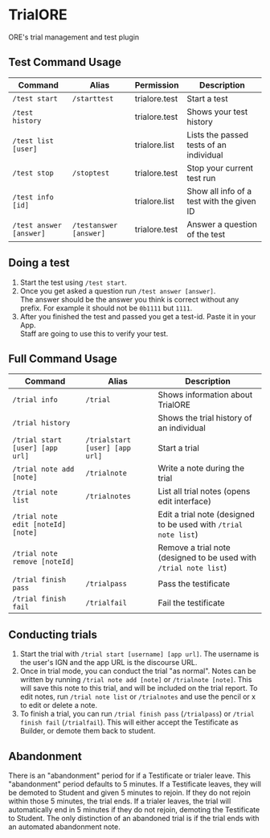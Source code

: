 # TrialORE

ORE's trial management and test plugin

## Test Command Usage

| Command                            | Alias                  | Permission    | Description                                  |
|------------------------------------|------------------------|---------------|----------------------------------------------|
| `/test start`                      | `/starttest`           | trialore.test | Start a test                                 |
| `/test history`                    |                        | trialore.test | Shows your test history                      |
| `/test list [user]`                |                        | trialore.list | Lists the passed tests of an individual      |
| `/test stop `                      | `/stoptest`            | trialore.test | Stop your current test run                   |
| `/test info [id]`                  |                        | trialore.list | Show all info of a test with the given ID    |
| `/test answer [answer]`            | `/testanswer [answer]` | trialore.test | Answer a question of the test                |

## Doing a test
1. Start the test using `/test start`.
2. Once you get asked a question run `/test answer [answer]`. \
The answer should be the answer you think is correct without any prefix. For example it should not be `0b1111` but `1111`.
3. After you finished the test and passed you get a test-id. Paste it in your App. \
Staff are going to use this to verify your test.

## Full Command Usage

| Command                            | Alias                          | Description                                                       |
|------------------------------------|--------------------------------|-------------------------------------------------------------------|
| `/trial info`                      | `/trial`                       | Shows information about TrialORE                                  |
| `/trial history`                   |                                | Shows the trial history of an individual                          |
| `/trial start [user] [app url]`    | `/trialstart [user] [app url]` | Start a trial                                                     |
| `/trial note add [note]`           | `/trialnote`                   | Write a note during the trial                                     |
| `/trial note list`                 | `/trialnotes`                  | List all trial notes (opens edit interface)                       |
| `/trial note edit [noteId] [note]` |                                | Edit a trial note (designed to be used with `/trial note list`)   |
| `/trial note remove [noteId]`      |                                | Remove a trial note (designed to be used with `/trial note list`) |
| `/trial finish pass`               | `/trialpass`                   | Pass the testificate                                              |
| `/trial finish fail`               | `/trialfail`                   | Fail the testificate                                              |

## Conducting trials

1. Start the trial with `/trial start [username] [app url]`.
The username is the user's IGN and the app URL is the discourse URL.
2. Once in trial mode, you can conduct the trial "as normal".
Notes can be written by running `/trial note add [note]` or `/trialnote [note]`.
This will save this note to this trial, and will be included on the trial report.
To edit notes, run `/trial note list` or `/trialnotes` and use the pencil or x to edit or delete a note.
3. To finish a trial, you can run `/trial finish pass` (`/trialpass`) or `/trial finish fail` (`/trialfail`).
This will either accept the Testificate as Builder, or demote them back to student.

## Abandonment
There is an "abandonment" period for if a Testificate or trialer leave.
This "abandonment" period defaults to 5 minutes.
If a Testificate leaves, they will be demoted to Student and given 5 minutes to rejoin.
If they do not rejoin within those 5 minutes, the trial ends.
If a trialer leaves, the trial will automatically end in 5 minutes if they do not rejoin, demoting the Testificate to Student.
The only distinction of an abandoned trial is if the trial ends with an automated abandonment note.
